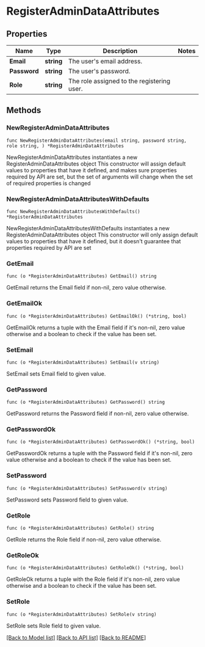 # RegisterAdminDataAttributes

## Properties

Name | Type | Description | Notes
------------ | ------------- | ------------- | -------------
**Email** | **string** | The user&#39;s email address. | 
**Password** | **string** | The user&#39;s password. | 
**Role** | **string** | The role assigned to the registering user. | 

## Methods

### NewRegisterAdminDataAttributes

`func NewRegisterAdminDataAttributes(email string, password string, role string, ) *RegisterAdminDataAttributes`

NewRegisterAdminDataAttributes instantiates a new RegisterAdminDataAttributes object
This constructor will assign default values to properties that have it defined,
and makes sure properties required by API are set, but the set of arguments
will change when the set of required properties is changed

### NewRegisterAdminDataAttributesWithDefaults

`func NewRegisterAdminDataAttributesWithDefaults() *RegisterAdminDataAttributes`

NewRegisterAdminDataAttributesWithDefaults instantiates a new RegisterAdminDataAttributes object
This constructor will only assign default values to properties that have it defined,
but it doesn't guarantee that properties required by API are set

### GetEmail

`func (o *RegisterAdminDataAttributes) GetEmail() string`

GetEmail returns the Email field if non-nil, zero value otherwise.

### GetEmailOk

`func (o *RegisterAdminDataAttributes) GetEmailOk() (*string, bool)`

GetEmailOk returns a tuple with the Email field if it's non-nil, zero value otherwise
and a boolean to check if the value has been set.

### SetEmail

`func (o *RegisterAdminDataAttributes) SetEmail(v string)`

SetEmail sets Email field to given value.


### GetPassword

`func (o *RegisterAdminDataAttributes) GetPassword() string`

GetPassword returns the Password field if non-nil, zero value otherwise.

### GetPasswordOk

`func (o *RegisterAdminDataAttributes) GetPasswordOk() (*string, bool)`

GetPasswordOk returns a tuple with the Password field if it's non-nil, zero value otherwise
and a boolean to check if the value has been set.

### SetPassword

`func (o *RegisterAdminDataAttributes) SetPassword(v string)`

SetPassword sets Password field to given value.


### GetRole

`func (o *RegisterAdminDataAttributes) GetRole() string`

GetRole returns the Role field if non-nil, zero value otherwise.

### GetRoleOk

`func (o *RegisterAdminDataAttributes) GetRoleOk() (*string, bool)`

GetRoleOk returns a tuple with the Role field if it's non-nil, zero value otherwise
and a boolean to check if the value has been set.

### SetRole

`func (o *RegisterAdminDataAttributes) SetRole(v string)`

SetRole sets Role field to given value.



[[Back to Model list]](../README.md#documentation-for-models) [[Back to API list]](../README.md#documentation-for-api-endpoints) [[Back to README]](../README.md)



